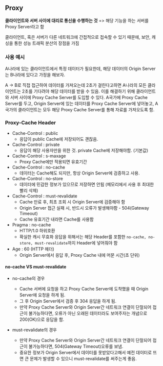 ## Proxy

**클라이언트와 서버 사이에 대리로 통신을 수행하는 것**
=> 해당 기능을 하는 서버를 Proxy Server라고 함

클라이언트, 혹은 서버가 다른 네트워크에 간접적으로 접속할 수 있기 때문에,
보안, 캐싱을 통한 성능 트래픽 분산의 장점을 가짐

### 사용 예시

A나라에 있는 클라이언트에서 특정 데이터가 필요한데, 해당 데이터의 Origin Server는 B나라에 있다고 가정을 해보자.

A -> B로 직접 접근하여 데이터를 가져오는데 2초가 걸린다고하면 A나라의 모든 클라이언트는 2초를 기다려야 해당 데이터를 받을 수 있음.
이를 해결하기 위해 클라이언트와 서버 사이에 Proxy Cache Server를 도입할 수 있다.
A국가에 Proxy Cache Server를 두고, Origin Server에 있는 데이터를 Proxy Cache Server에 넣어놓고, A국가의 클라이언트는 모두 해당 Proxy Cache Server를 통해 자료를 가져오도록 함.

### Proxy-Cache Header

- Cache-Control : public
  - 응답이 public Cache에 저장되어도 괜찮음.
- Cache-Control : private
  - 응답이 해당 사용자만을 위한 것. private Cache에 저장해야함. (기본값)
- Cache-Control : s-maxage
  - Proxy Cache에만 적용되면 유효기간
- Cache-Control : no-cache
  - 데이터는 Cache해도 되지만, 항상 Origin Server에 검증하고 사용.
- Cache-Control : no-store
  - 데이터에 민감한 정보가 있으므로 저장하면 안됨 (메모리에서 사용 후 최대한 빨리 삭제)
- Cache-Control : must-revalidate
  - Cache 만료 후, 최초 조회 시 Origin Server에 검증해야 함
  - Origin Server 접근 실패 시, 반드시 오류가 발생해야함 - 504(Gateway Timeout)
  - Cache 유효기간 내라면 Cache를 사용함
- Pragma : no-cache
  - HTTP/1.0 하위호환
  - 확실한 캐시 무효화 응답을 위해서는 해당 Header를 포함한 `no-cache, no-store, must-revalidate`까지 Header에 넣어줘야 함
- Age : 60 (HTTP 헤더)
  - Origin Server에서 응답 후, Proxy Cache 내에 머문 시간(초 단위)

#### no-cache VS must-revalidate

- no-cache의 경우

  - Cache 서버에 요청을 하고 Proxy Cache Server에 도착했을 때 Origin Server에 요청을 하게 됨.
  - 그 후 Origin Server에서 검증 후 304 응답을 하게 됨.
  - 만약 Proxy Cache Server와 Origin Server간 네트워크 연결이 단절되어 접근이 불가능하다면, 오류가 아닌 오래된 데이터라도 보여주자는 개념으로 200(OK)으로 응답을 함.

- must-revalidate의 경우
  - 만약 Proxy Cache Server와 Origin Server간 네트워크 연결이 단절되어 접근이 불가능하다면, 504(Gateway Timeout)오류를 보냄.
  - 중요한 정보가 Origin Server에서 데이터를 못받았다고해서 예전 데이터로 뜨면 큰 문제가 발생할 수 있으니 must-revalidate를 써주는게 좋음.
